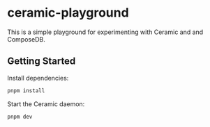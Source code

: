 # ceramic-playground

This is a simple playground for experimenting with Ceramic and and ComposeDB.

## Getting Started

Install dependencies:

```bash
pnpm install
```

Start the Ceramic daemon:

```bash
pnpm dev
```

